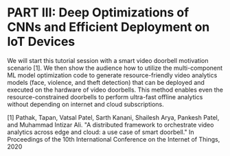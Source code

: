 # PART III: Deep Optimizations of CNNs and Efficient Deployment on IoT Devices

We will start this tutorial session with a smart video doorbell motivation scenario [1]. We then show the audience how to utilize the multi-component ML model optimization code to generate resource-friendly video analytics models (face, violence, and theft detection) that can be deployed and executed on the hardware of video doorbells. This method enables even the resource-constrained doorbells to perform ultra-fast offline analytics without depending on internet and cloud subscriptions.

[1] Pathak, Tapan, Vatsal Patel, Sarth Kanani, Shailesh Arya, Pankesh Patel, and Muhammad Intizar Ali. "A distributed framework to orchestrate video analytics across edge and cloud: a use case of smart doorbell." In Proceedings of the 10th International Conference on the Internet of Things, 2020